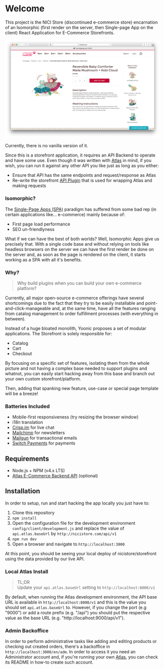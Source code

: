 # Welcome
This project is the NICI Store (discontinued e-commerce store) encarnation of an Isomorphic (first render on the server, then Single-page App on the client) React Application for E-Commerce Storefronts.

![Product Page](/screenshots/ProductPage.png?raw=true "Product Page")

Currently, there is no vanilla version of it.

Since this is a storefront application, it requires an API Backend to operate and have some use. Even though it was written with [Atlas](https://github.com/yoonic/atlas) in mind, if you wish, you can run it against any other API you like just as long as you either:
- Ensure that API has the same endpoints and request/response as Atlas
- Re-write the storefront [API Plugin](https://github.com/yoonic/nicistore/tree/master/src/api) that is used for wrapping Atlas and making requests

### Isomorphic?
The [Single-Page Apps (SPA)](https://en.wikipedia.org/wiki/Single-page_application) paradigm has suffered from some bad rep (in certain applications like... e-commerce) mainly because of:

- First page load performance
- SEO un-friendlyness

What if we can have the best of both worlds? Well, Isomorphic Apps give us precisely that. With a single code base and without relying on tools like headless browsers on the server we can have the first render be done on the server and, as soon as the page is rendered on the client, it starts working as a SPA with all it's benefits.


### Why?
> Why build plugins when you can build your own e-commerce platform?

Currently, all major open-source e-commerce offerings have several shortcomings due to the fact that they try to be easily installable and point-and-click-manageable and, at the same time, have all the features ranging from catalog management to order fulfillment processes (with everything in between).

Instead of a huge bloated monolith, Yoonic proposes a set of modular applications. The Storefront is solely responsible for:
- Catalog
- Cart
- Checkout

By focusing on a specific set of features, isolating them from the whole picture and not having a complex base needed to support plugins and whatnot, you can easily start hacking away from this base and branch out your own custom storefront/platform.

Then, adding that spanking new feature, use-case or special page template will be a breeze!

### Batteries Included
- Mobile-first responsiveness (try resizing the browser window)
- i18n translation
- [Crisp.im](https://crisp.im) for live chat
- [Mailchimp](https://mailchimp.com) for newsletters
- [Mailgun](https://mailgun.com) for transactional emails
- [Switch Payments](https://switchpayments.com) for payments

## Requirements
- Node.js + NPM (v4.x LTS)
- [Atlas E-Commerce Backend API](https://github.com/yoonic/atlas) (optional)

## Installation
In order to setup, run and start hacking the app locally you just have to:

1. Clone this repository
2. `npm install`
3. Open the configuration file for the development environment `config/client/development.js` and replace the value of `api.atlas.baseUrl` by `http://nicistore.com/api/v1`
4. `npm run dev`
5. Open a browser and navigate to `http://localhost:3000`

At this point, you should be seeing your local deploy of nicistore/storefront using the data provided by our live API.

### Local Atlas Install
> TL;DR  
Update your `api.atlas.baseUrl` setting to `http://localhost:8000/v1`

By default, when running the Atlas development environment, the API base URL is available in `http://localhost:8000/v1` and this is the value you should set `api.atlas.baseUrl` to. However, if you change the port (e.g "9000") or add a route prefix (e.g. "/api") you should put the respective value as the base URL (e.g. "http://localhost:9000/api/v1").

### Admin Backoffice
In order to perform administrative tasks like adding and editing products or checking out created orders, there's a backoffice in `http://localhost:3000/en/adm`. In order to access it you need an Administrator account and, if you're running your own [Atlas](https://github.com/yoonic/atlas), you can check its README in how-to create such account.
